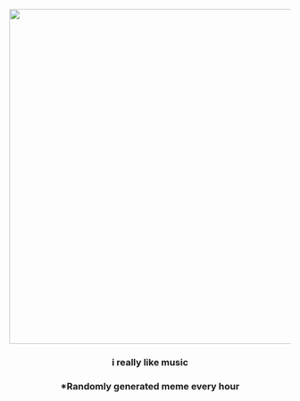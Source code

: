 <p align="center">
        <img src="https://i.redd.it/v327bn0t98p91.png" width="600" height="600">
        </p>
        <h3 align="center">i really like music</h3>
        <h3 align="center">*Randomly generated meme every hour</h3>
    